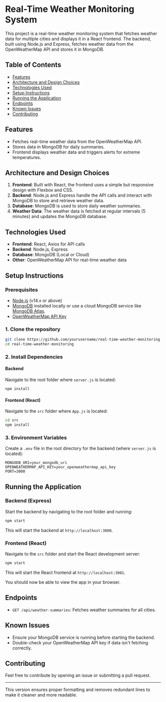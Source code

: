 

# Real-Time Weather Monitoring System

This project is a real-time weather monitoring system that fetches weather data for multiple cities and displays it in a React frontend. The backend, built using Node.js and Express, fetches weather data from the OpenWeatherMap API and stores it in MongoDB.

## Table of Contents

- [Features](#features)
- [Architecture and Design Choices](#architecture-and-design-choices)
- [Technologies Used](#technologies-used)
- [Setup Instructions](#setup-instructions)
- [Running the Application](#running-the-application)
- [Endpoints](#endpoints)
- [Known Issues](#known-issues)
- [Contributing](#contributing)

## Features

- Fetches real-time weather data from the OpenWeatherMap API.
- Stores data in MongoDB for daily summaries.
- Frontend displays weather data and triggers alerts for extreme temperatures.

## Architecture and Design Choices

1. **Frontend**: Built with React, the frontend uses a simple but responsive design with Flexbox and CSS.
2. **Backend**: Node.js and Express handle the API calls and interact with MongoDB to store and retrieve weather data.
3. **Database**: MongoDB is used to store daily weather summaries.
4. **Weather Data**: The weather data is fetched at regular intervals (5 minutes) and updates the MongoDB database.

## Technologies Used

- **Frontend**: React, Axios for API calls
- **Backend**: Node.js, Express
- **Database**: MongoDB (Local or Cloud)
- **Other**: OpenWeatherMap API for real-time weather data

## Setup Instructions

### Prerequisites

- [Node.js](https://nodejs.org/) (v14.x or above)
- [MongoDB](https://www.mongodb.com/try/download/community) installed locally or use a cloud MongoDB service like [MongoDB Atlas](https://www.mongodb.com/atlas).
- [OpenWeatherMap API Key](https://openweathermap.org/appid)

### 1. Clone the repository

```bash
git clone https://github.com/yourusername/real-time-weather-monitoring.git
cd real-time-weather-monitoring
```

### 2. Install Dependencies

#### Backend

Navigate to the root folder where `server.js` is located:

```bash
npm install
```

#### Frontend (React)

Navigate to the `src` folder where `App.js` is located:

```bash
cd src
npm install
```

### 3. Environment Variables

Create a `.env` file in the root directory for the backend (where `server.js` is located):

```
MONGODB_URI=your_mongodb_uri
OPENWEATHERMAP_API_KEY=your_openweathermap_api_key
PORT=3000
```

## Running the Application

### Backend (Express)

Start the backend by navigating to the root folder and running:

```bash
npm start
```

This will start the backend at `http://localhost:3000`.

### Frontend (React)

Navigate to the `src` folder and start the React development server:

```bash
npm start
```

This will start the React frontend at `http://localhost:3001`.

You should now be able to view the app in your browser.

## Endpoints

- `GET /api/weather-summaries`: Fetches weather summaries for all cities.

## Known Issues

- Ensure your MongoDB service is running before starting the backend.
- Double-check your OpenWeatherMap API key if data isn't fetching correctly.

## Contributing

Feel free to contribute by opening an issue or submitting a pull request.

---

This version ensures proper formatting and removes redundant lines to make it cleaner and more readable.